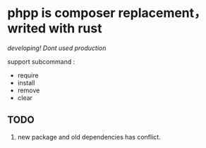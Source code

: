 # phpp is composer replacement， writed with rust

*developing! Dont used production*


support subcommand :

- require
- install
- remove
- clear


## TODO
1. new package and old dependencies has conflict.